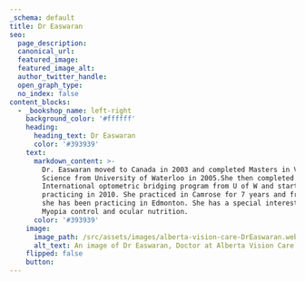 ```yaml
---
_schema: default
title: Dr Easwaran
seo:
  page_description:
  canonical_url:
  featured_image:
  featured_image_alt:
  author_twitter_handle:
  open_graph_type:
  no_index: false
content_blocks:
  - _bookshop_name: left-right
    background_color: '#ffffff'
    heading:
      heading_text: Dr Easwaran
      color: '#393939'
    text:
      markdown_content: >-
        Dr. Easwaran moved to Canada in 2003 and completed Masters in Vision
        Science from University of Waterloo in 2005.She then completed her
        International optometric bridging program from U of W and started
        practicing in 2010. She practiced in Camrose for 7 years and from 2017
        she has been practicing in Edmonton. She has a special interests in
        Myopia control and ocular nutrition.
      color: '#393939'
    image:
      image_path: /src/assets/images/alberta-vision-care-DrEaswaran.webp
      alt_text: An image of Dr Easwaran, Doctor at Alberta Vision Care
    flipped: false
    button:
---
```

